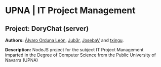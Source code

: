 # UPNA | IT Project Management
## Project: DoryChat (server)

__Authors:__ [Álvaro Orduna León](https://github.com/AlvaroOrduna), [Jub3r](https://github.com/Jub3r), [JosebaV](https://github.com/JosebaV) and [txingu](https://github.com/txingu).

__Description:__ NodeJS project for the subject IT Project Management imparted in the Degree of Computer Science from the Public University of Navarra (UPNA)